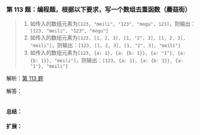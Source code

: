 ### 第 113 题：编程题，根据以下要求，写一个数组去重函数（蘑菇街）

> 1. 如传入的数组元素为`[123, "meili", "123", "mogu", 123]`，则输出：`[123, "meili", "123", "mogu"]`
> 2. 如传入的数组元素为`[123, [1, 2, 3], [1, "2", 3], [1, 2, 3], "meili"]`，则输出：`[123, [1, 2, 3], [1, "2", 3], "meili"]`
> 3. 如传入的数组元素为`[123, {a: 1}, {a: {b: 1}}, {a: "1"}, {a: {b: 1}}, "meili"]`，则输出：`[123, {a: 1}, {a: {b: 1}}, {a: "1"}, "meili"]`



解析：[第 113 题](https://github.com/Advanced-Frontend/Daily-Interview-Question/issues/215)

解答：



```javascript

```

#### 总结：



#### 扩展：



